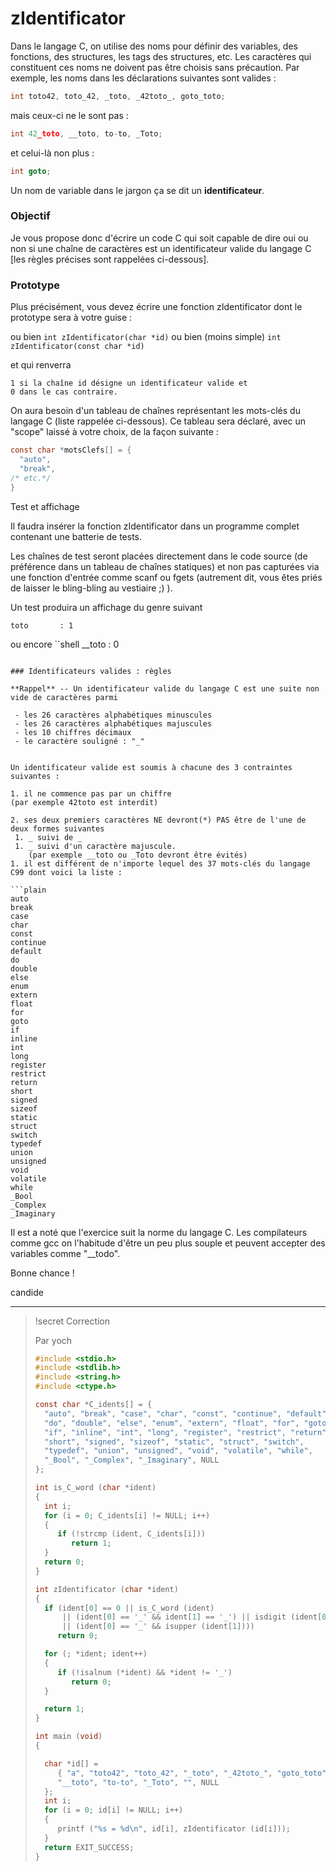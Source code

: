 
# zIdentificator

Dans le langage C, on utilise des noms pour définir des variables, des fonctions, des structures, les tags des structures, etc. Les caractères qui constituent ces noms ne doivent pas être choisis sans précaution. Par exemple, les noms dans les déclarations suivantes sont valides :

```c
int toto42, toto_42, _toto, _42toto_, goto_toto;
```

mais ceux-ci ne le sont pas :
```c
int 42_toto, __toto, to-to, _Toto;
```

et celui-là non plus :

```c
int goto;
````


Un nom de variable dans le jargon ça se dit un **identificateur**.

### Objectif

Je vous propose donc d'écrire un code C qui soit capable de dire oui ou non si une chaîne de caractères est un identificateur valide du langage C [les règles précises sont rappelées ci-dessous].


### Prototype

Plus précisément, vous devez écrire une fonction zIdentificator dont le prototype sera à votre guise :

ou bien `int zIdentificator(char *id)`
ou bien (moins simple) `int zIdentificator(const char *id)`

et qui renverra

```plain
1 si la chaîne id désigne un identificateur valide et
0 dans le cas contraire.
```

On aura besoin d'un tableau de chaînes représentant les mots-clés du langage C (liste rappelée ci-dessous). Ce tableau sera déclaré, avec un "scope" laissé à votre choix, de la façon suivante :

```c
const char *motsClefs[] = {
  "auto",
  "break",
/* etc.*/
}
```

Test et affichage

Il faudra insérer la fonction zIdentificator dans un programme complet contenant une batterie de tests.


Les chaînes de test seront placées directement dans le code source (de préférence dans un tableau de chaînes statiques) et non pas capturées via une fonction d'entrée comme scanf ou fgets (autrement dit, vous êtes priés de laisser le bling-bling au vestiaire ;) ).



Un test produira un affichage du genre suivant
```shell
toto       : 1
```

ou encore
``shell
__toto       : 0
```

### Identificateurs valides : règles

**Rappel** -- Un identificateur valide du langage C est une suite non vide de caractères parmi

 - les 26 caractères alphabétiques minuscules
 - les 26 caractères alphabétiques majuscules
 - les 10 chiffres décimaux
 - le caractère souligné : "_"


Un identificateur valide est soumis à chacune des 3 contraintes suivantes :

1. il ne commence pas par un chiffre
(par exemple 42toto est interdit)

2. ses deux premiers caractères NE devront(*) PAS être de l'une de deux formes suivantes
 1. _ suivi de _
 1. _ suivi d'un caractère majuscule.
    (par exemple __toto ou _Toto devront être évités)
1. il est différent de n'importe lequel des 37 mots-clés du langage C99 dont voici la liste :

```plain
auto
break
case
char
const
continue
default
do
double
else
enum
extern
float
for
goto
if
inline
int
long
register
restrict
return
short
signed
sizeof
static
struct
switch
typedef
union
unsigned
void
volatile
while
_Bool
_Complex
_Imaginary
```


Il est a noté que l'exercice suit la norme du langage C. Les compilateurs comme gcc on l'habitude d'être un peu plus souple et peuvent accepter des variables comme "__todo".


Bonne chance !

candide


------------


>!secret Correction
>
> Par yoch
>
>```c
>#include <stdio.h>
>#include <stdlib.h>
>#include <string.h>
>#include <ctype.h>
>
>const char *C_idents[] = {
>   "auto", "break", "case", "char", "const", "continue", "default",
>   "do", "double", "else", "enum", "extern", "float", "for", "goto",
>   "if", "inline", "int", "long", "register", "restrict", "return",
>   "short", "signed", "sizeof", "static", "struct", "switch",
>   "typedef", "union", "unsigned", "void", "volatile", "while",
>   "_Bool", "_Complex", "_Imaginary", NULL
>};
>
>int is_C_word (char *ident)
>{
>   int i;
>   for (i = 0; C_idents[i] != NULL; i++)
>   {
>      if (!strcmp (ident, C_idents[i]))
>         return 1;
>   }
>   return 0;
>}
>
>int zIdentificator (char *ident)
>{
>   if (ident[0] == 0 || is_C_word (ident)
>       || (ident[0] == '_' && ident[1] == '_') || isdigit (ident[0])
>       || (ident[0] == '_' && isupper (ident[1])))
>      return 0;
>
>   for (; *ident; ident++)
>   {
>      if (!isalnum (*ident) && *ident != '_')
>         return 0;
>   }
>
>   return 1;
>}
>
>int main (void)
>{
>
>   char *id[] =
>      { "a", "toto42", "toto_42", "_toto", "_42toto_", "goto_toto", "42_toto",
>      "__toto", "to-to", "_Toto", "", NULL
>   };
>   int i;
>   for (i = 0; id[i] != NULL; i++)
>   {
>      printf ("%s = %d\n", id[i], zIdentificator (id[i]));
>   }
>   return EXIT_SUCCESS;
>}
>```
